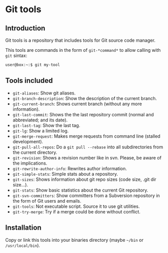 # Git tools #

## Introduction ##

Git tools is a repository that includes tools for Git source code manager.

This tools are commands in the form of `git-*command*` to allow calling with `git` sintax:

```bash
user@box:~:$ git my-tool
```
## Tools included ##

* `git-aliases`: Show git aliases.
* `git-branch-description`: Show the description of the current branch.
* `git-current-branch`: Shows current branch (without any more information).
* `git-last-commit`: Shows the the last repository commit (normal and abbreviated; and its date).
* `git-last-tag`: Show the last tag.
* `git-lg`: Show a limited log.
* `git-merge-request`: Makes merge requests from command line (stalled development).
* `git-pull-all-repos`: Do a `git pull --rebase` into all subdirectories from the current directory.
* `git-revision`: Shows a revision number like in svn. Please, be aware of the implications.
* `git-rewrite-author-info`: Rewrites author information.
* `git-simple-stats`: Simple stats about a repository.
* `git-sizes`: Shows information about git repo sizes (code size, .git dir size...).
* `git-stats`: Show basic statistics about the current Git repository.
* `git-svn-committers`: Show committers from a Subversion repository in the form of Git users and emails.
* `git-tools`: Not executable script. Source it to use git utilities.
* `git-try-merge`: Try if a merge could be done without conflict.

## Installation ##

Copy or link this tools into your binaries directory (maybe `~/bin` or `/usr/local/bin`).
